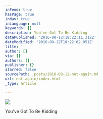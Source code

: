 ```yaml
---
inFeed: true
hasPage: true
inNav: true
inLanguage: null
keywords: []
description: You've Got To Be Kidding
datePublished: '2016-08-12T18:22:11.312Z'
dateModified: '2016-08-12T18:22:02.051Z'
title: ''
author: []
via: {}
authors: []
publisher: {}
starred: false
sourcePath: _posts/2016-08-12-not-again.md
url: not-again/index.html
_type: Article

---
```

![](https://the-grid-user-content.s3-us-west-2.amazonaws.com/58a33336-4ad4-4554-9385-5eeb75c69d46.jpg)

You've Got To Be Kidding